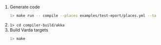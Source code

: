 
1. Generate code
    ```bash
    1> make run -- compile --places examples/test-eport/places.yml --targets examples/test-eport/targets.yml --filename examples/test-eport/test.spec --impl examples/test-eport/test.impl --provenance 0
    ```
1. ```1> cd compiler-build/akka```
1. Build Varda targets
    ```bash
    1> make
    ```